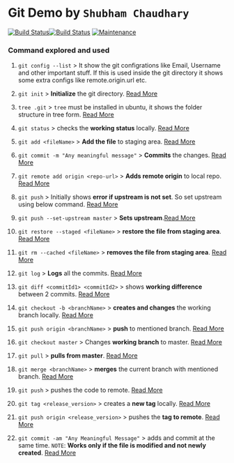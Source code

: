 # Git Demo by `Shubham Chaudhary`

[![Build Status](https://img.shields.io/badge/Version-1.0-green.svg)](https://github.com/shubhamch-er/git-demo-shubham-chaudhary/releases/tag/RELEASE_v1.0)[![Build Status](https://img.shields.io/badge/Version-1.1-green.svg)](https://github.com/shubhamch-er/git-demo-shubham-chaudhary/releases/tag/RELEASE_v1.1) [![Maintenance](https://img.shields.io/badge/Maintained%3F-yes-green.svg)](https://github.com/shubhamch-er/git-demo-shubham-chaudhary/releases/tag/RELEASE_v1.0)

### Command explored and used

1. `git config --list` > It show the git configrations like Email, Username and other important stuff. If this is used inside the git directory it shows some extra configs like remote.origin.url etc.

1. `git init` > **Initialize** the git directory. [Read More](https://git-scm.com/docs/git-init)
1. `tree .git` > `tree` must be installed in ubuntu, it shows the folder structure in tree form. [Read More](https://manpages.ubuntu.com/manpages/xenial/man1/tree.1.html)
1. `git status` > checks the **working status** locally. [Read More](https://git-scm.com/docs/git-status)
1. `git add <fileName>` > **Add the file** to staging area. [Read More](https://git-scm.com/docs/git-add)
1. `git commit -m "Any meaningful message"` > **Commits** the changes. [Read More](https://git-scm.com/docs/git-commit)
1. `git remote add origin <repo-url>` > **Adds remote origin** to local repo. [Read More](https://git-scm.com/docs/git-remote)
1. `git push` > Initially shows **error if upstream is not set**. So set upstream using below command. [Read More](https://git-scm.com/docs/git-push)
1. `git push --set-upstream master` > **Sets upstream**.[Read More](https://git-scm.com/docs/git-push)
1. `git restore --staged <fileName>` > **restore the file from staging area**. [Read More](https://git-scm.com/docs/git-restore)
1. `git rm --cached <fileName>` > **removes the file from staging area**. [Read More](https://git-scm.com/docs/git-rm)
1. `git log` > **Logs** all the commits. [Read More](https://git-scm.com/docs/git-log)
1. `git diff <commitId1> <commitId2>` > shows **working difference** between 2 commits. [Read More](https://git-scm.com/docs/git-diff)
1. `git checkout -b <branchName>` > **creates and changes** the working branch locally. [Read More](https://git-scm.com/docs/git-checkout)
1. `git push origin <branchName>` > **push** to mentioned branch. [Read More](https://git-scm.com/docs/git-push)
1. `git checkout master` > Changes **working branch** to master. [Read More](https://git-scm.com/docs/git-checkout)
1. `git pull` > **pulls from master**. [Read More](https://git-scm.com/docs/git-pull)
1. `git merge <branchName>` > **merges** the current branch with mentioned branch. [Read More](https://git-scm.com/docs/git-merge)
1. `git push` > pushes the code to remote. [Read More](https://git-scm.com/docs/git-push)
1. `git tag <release_version>` > creates a **new tag** locally. [Read More](https://git-scm.com/docs/git-tag)
1. `git push origin <release_version>` > pushes the **tag to remote**. [Read More](https://git-scm.com/docs/git-push)
1. `git commit -am "Any Meaningful Message"` > adds and commit at the same time. `NOTE`: **Works only if the file is modified and not newly created**. [Read More](https://git-scm.com/docs/git-commit)
